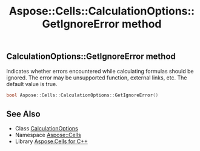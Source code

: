 ﻿---
title: Aspose::Cells::CalculationOptions::GetIgnoreError method
linktitle: GetIgnoreError
second_title: Aspose.Cells for C++ API Reference
description: 'Aspose::Cells::CalculationOptions::GetIgnoreError method. Indicates whether errors encountered while calculating formulas should be ignored. The error may be unsupported function, external links, etc. The default value is true in C++.'
type: docs
weight: 600
url: /cpp/aspose.cells/calculationoptions/getignoreerror/
---
## CalculationOptions::GetIgnoreError method


Indicates whether errors encountered while calculating formulas should be ignored. The error may be unsupported function, external links, etc. The default value is true.

```cpp
bool Aspose::Cells::CalculationOptions::GetIgnoreError()
```

## See Also

* Class [CalculationOptions](../)
* Namespace [Aspose::Cells](../../)
* Library [Aspose.Cells for C++](../../../)

